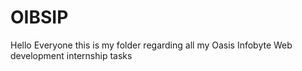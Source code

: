 # OIBSIP
Hello Everyone this is my folder regarding all my Oasis Infobyte Web development  internship tasks

